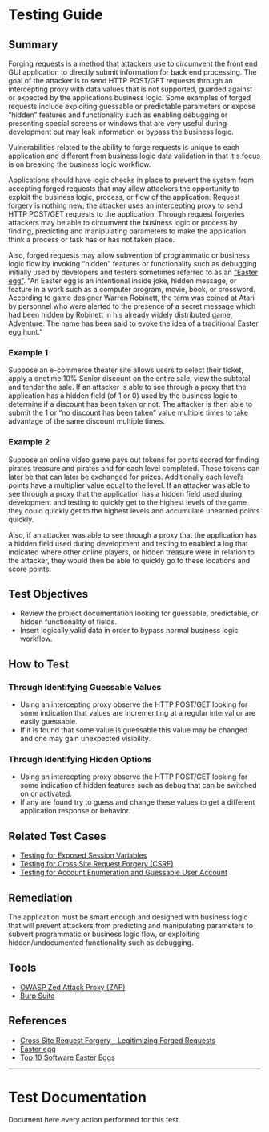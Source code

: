 # Testing Guide

## Summary

Forging requests is a method that attackers use to circumvent the front end GUI application to directly submit information for back end processing. The goal of the attacker is to send HTTP POST/GET requests through an intercepting proxy with data values that is not supported, guarded against or expected by the applications business logic. Some examples of forged requests include exploiting guessable or predictable parameters or expose “hidden” features and functionality such as enabling debugging or presenting special screens or windows that are very useful during development but may leak information or bypass the business logic.

Vulnerabilities related to the ability to forge requests is unique to each application and different from business logic data validation in that it s focus is on breaking the business logic workflow.

Applications should have logic checks in place to prevent the system from accepting forged requests that may allow attackers the opportunity to exploit the business logic, process, or flow of the application. Request forgery is nothing new; the attacker uses an intercepting proxy to send HTTP POST/GET requests to the application. Through request forgeries attackers may be able to circumvent the business logic or process by finding, predicting and manipulating parameters to make the application think a process or task has or has not taken place.

Also, forged requests may allow subvention of programmatic or business logic flow by invoking “hidden” features or functionality such as debugging initially used by developers and testers sometimes referred to as an [“Easter egg”](https://en.wikipedia.org/wiki/Easter_egg_(media)). “An Easter egg is an intentional inside joke, hidden message, or feature in a work such as a computer program, movie, book, or crossword. According to game designer Warren Robinett, the term was coined at Atari by personnel who were alerted to the presence of a secret message which had been hidden by Robinett in his already widely distributed game, Adventure. The name has been said to evoke the idea of a traditional Easter egg hunt.”

### Example 1

Suppose an e-commerce theater site allows users to select their ticket, apply a onetime 10% Senior discount on the entire sale, view the subtotal and tender the sale. If an attacker is able to see through a proxy that the application has a hidden field (of 1 or 0) used by the business logic to determine if a discount has been taken or not. The attacker is then able to submit the 1 or “no discount has been taken” value multiple times to take advantage of the same discount multiple times.

### Example 2

Suppose an online video game pays out tokens for points scored for finding pirates treasure and pirates and for each level completed. These tokens can later be that can later be exchanged for prizes. Additionally each level’s points have a multiplier value equal to the level. If an attacker was able to see through a proxy that the application has a hidden field used during development and testing to quickly get to the highest levels of the game they could quickly get to the highest levels and accumulate unearned points quickly.

Also, if an attacker was able to see through a proxy that the application has a hidden field used during development and testing to enabled a log that indicated where other online players, or hidden treasure were in relation to the attacker, they would then be able to quickly go to these locations and score points.

## Test Objectives

-   Review the project documentation looking for guessable, predictable, or hidden functionality of fields.
-   Insert logically valid data in order to bypass normal business logic workflow.

## How to Test

### Through Identifying Guessable Values

-   Using an intercepting proxy observe the HTTP POST/GET looking for some indication that values are incrementing at a regular interval or are easily guessable.
-   If it is found that some value is guessable this value may be changed and one may gain unexpected visibility.

### Through Identifying Hidden Options

-   Using an intercepting proxy observe the HTTP POST/GET looking for some indication of hidden features such as debug that can be switched on or activated.
-   If any are found try to guess and change these values to get a different application response or behavior.

## Related Test Cases

-   [Testing for Exposed Session Variables](https://owasp.org/www-project-web-security-testing-guide/v42/4-Web_Application_Security_Testing/06-Session_Management_Testing/04-Testing_for_Exposed_Session_Variables)
-   [Testing for Cross Site Request Forgery (CSRF)](https://owasp.org/www-project-web-security-testing-guide/v42/4-Web_Application_Security_Testing/06-Session_Management_Testing/05-Testing_for_Cross_Site_Request_Forgery)
-   [Testing for Account Enumeration and Guessable User Account](https://owasp.org/www-project-web-security-testing-guide/v42/4-Web_Application_Security_Testing/03-Identity_Management_Testing/04-Testing_for_Account_Enumeration_and_Guessable_User_Account)

## Remediation

The application must be smart enough and designed with business logic that will prevent attackers from predicting and manipulating parameters to subvert programmatic or business logic flow, or exploiting hidden/undocumented functionality such as debugging.

## Tools

-   [OWASP Zed Attack Proxy (ZAP)](https://www.zaproxy.org)
-   [Burp Suite](https://portswigger.net/burp)

## References

-   [Cross Site Request Forgery - Legitimizing Forged Requests](http://www.stan.gr/2012/11/cross-site-request-forgery-legitimazing.html)
-   [Easter egg](https://en.wikipedia.org/wiki/Easter_egg_(media))
-   [Top 10 Software Easter Eggs](https://lifehacker.com/371083/top-10-software-easter-eggs)

---

# Test Documentation

Document here every action performed for this test.
